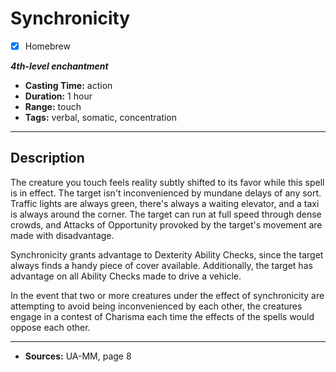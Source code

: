 # Synchronicity
- [x] Homebrew

***4th-level enchantment***
- **Casting Time:** action
- **Duration:** 1 hour
- **Range:** touch
- **Tags:** verbal, somatic, concentration

---

## Description
The creature you touch feels reality subtly shifted to its favor while this spell is in effect.
The target isn't inconvenienced by mundane delays of any sort.
Traffic lights are always green, there's always a waiting elevator, and a taxi is always around the corner.
The target can run at full speed through dense crowds, and Attacks of Opportunity provoked by the target's movement are made with disadvantage.

Synchronicity grants advantage to Dexterity Ability Checks, since the target always finds a handy piece of cover available.
Additionally, the target has advantage on all Ability Checks made to drive a vehicle.

In the event that two or more creatures under the effect of synchronicity are attempting to avoid being inconvenienced by each other, the creatures engage in a contest of Charisma each time the effects of the spells would oppose each other.

---

- **Sources:** UA-MM, page 8
